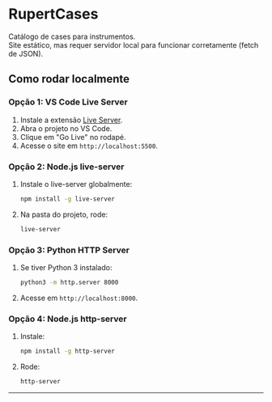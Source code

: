# RupertCases

Catálogo de cases para instrumentos.  
Site estático, mas requer servidor local para funcionar corretamente (fetch de JSON).

## Como rodar localmente

### Opção 1: VS Code Live Server 
1. Instale a extensão [Live Server](https://marketplace.visualstudio.com/items?itemName=ritwickdey.LiveServer).
2. Abra o projeto no VS Code.
3. Clique em "Go Live" no rodapé.
4. Acesse o site em `http://localhost:5500`.

### Opção 2: Node.js live-server
1. Instale o live-server globalmente:
   ```bash
   npm install -g live-server
   ```
2. Na pasta do projeto, rode:
   ```bash
   live-server
   ```

### Opção 3: Python HTTP Server
1. Se tiver Python 3 instalado:
   ```bash
   python3 -m http.server 8000
   ```
2. Acesse em `http://localhost:8000`.

### Opção 4: Node.js http-server
1. Instale:
   ```bash
   npm install -g http-server
   ```
2. Rode:
   ```bash
   http-server
   ```

---